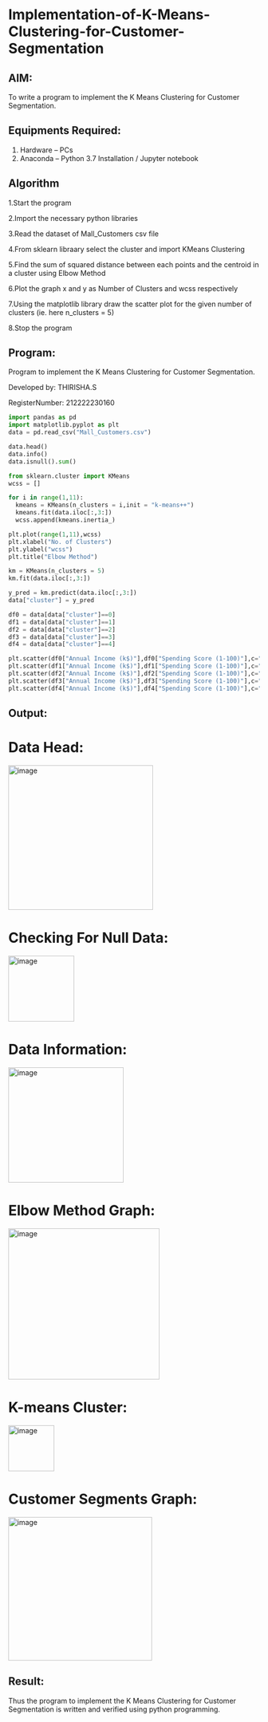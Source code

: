 # Implementation-of-K-Means-Clustering-for-Customer-Segmentation

## AIM:
To write a program to implement the K Means Clustering for Customer Segmentation.

## Equipments Required:
1. Hardware – PCs
2. Anaconda – Python 3.7 Installation / Jupyter notebook

## Algorithm
1.Start the program

2.Import the necessary python libraries

3.Read the dataset of Mall_Customers csv file

4.From sklearn libraary select the cluster and import KMeans Clustering

5.Find the sum of squared distance between each points and the centroid in a cluster using Elbow Method

6.Plot the graph x and y as Number of Clusters and wcss respectively

7.Using the matplotlib library draw the scatter plot for the given number of clusters (ie. here n_clusters = 5)

8.Stop the program

## Program:

Program to implement the K Means Clustering for Customer Segmentation.

Developed by: THIRISHA.S

RegisterNumber:  212222230160

```python
import pandas as pd
import matplotlib.pyplot as plt
data = pd.read_csv("Mall_Customers.csv")

data.head()
data.info()
data.isnull().sum()

from sklearn.cluster import KMeans
wcss = []

for i in range(1,11):
  kmeans = KMeans(n_clusters = i,init = "k-means++")
  kmeans.fit(data.iloc[:,3:])
  wcss.append(kmeans.inertia_)

plt.plot(range(1,11),wcss)
plt.xlabel("No. of Clusters")
plt.ylabel("wcss")
plt.title("Elbow Method")

km = KMeans(n_clusters = 5)
km.fit(data.iloc[:,3:])

y_pred = km.predict(data.iloc[:,3:])
data["cluster"] = y_pred

df0 = data[data["cluster"]==0]
df1 = data[data["cluster"]==1]
df2 = data[data["cluster"]==2]
df3 = data[data["cluster"]==3]
df4 = data[data["cluster"]==4]

plt.scatter(df0["Annual Income (k$)"],df0["Spending Score (1-100)"],c="red",label="cluster0")
plt.scatter(df1["Annual Income (k$)"],df1["Spending Score (1-100)"],c="black",label="cluster1")
plt.scatter(df2["Annual Income (k$)"],df2["Spending Score (1-100)"],c="blue",label="cluster2")
plt.scatter(df3["Annual Income (k$)"],df3["Spending Score (1-100)"],c="olive",label="cluster3")
plt.scatter(df4["Annual Income (k$)"],df4["Spending Score (1-100)"],c="orange",label="cluster4")
```
## Output:

# Data Head:

<img width="290" alt="image" src="https://github.com/TejaswiniGugananthan/Implementation-of-K-Means-Clustering-for-Customer-Segmentation/assets/121222763/fe89920e-ea7b-433c-a804-744f6c0d543c">


# Checking For Null Data:

<img width="132" alt="image" src="https://github.com/TejaswiniGugananthan/Implementation-of-K-Means-Clustering-for-Customer-Segmentation/assets/121222763/9e10a520-2922-423a-88d1-5d54e01a7f52">


# Data Information:

<img width="231" alt="image" src="https://github.com/TejaswiniGugananthan/Implementation-of-K-Means-Clustering-for-Customer-Segmentation/assets/121222763/45f5a105-2030-4289-8ff7-0c29f99d800c">


# Elbow Method Graph:

<img width="303" alt="image" src="https://github.com/TejaswiniGugananthan/Implementation-of-K-Means-Clustering-for-Customer-Segmentation/assets/121222763/0a3669e3-b245-4fd4-9c28-0625950daabc">

# K-means Cluster:

<img width="92" alt="image" src="https://github.com/TejaswiniGugananthan/Implementation-of-K-Means-Clustering-for-Customer-Segmentation/assets/121222763/c3e2d07b-d27a-44cd-9d21-faaa863fe79f">


# Customer Segments Graph:
 
<img width="288" alt="image" src="https://github.com/TejaswiniGugananthan/Implementation-of-K-Means-Clustering-for-Customer-Segmentation/assets/121222763/e5927521-25c7-493e-9a0f-fedd06680d31">



## Result:
Thus the program to implement the K Means Clustering for Customer Segmentation is written and verified using python programming.
